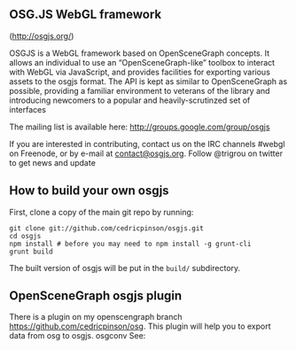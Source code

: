 OSG.JS WebGL framework
----------------------------

(http://osgjs.org/)

OSGJS is a WebGL framework based on OpenSceneGraph concepts. It allows an individual to use an “OpenSceneGraph-like” toolbox to interact with WebGL via JavaScript, and provides facilities for exporting various assets to the osgjs format. The API is kept as similar to OpenSceneGraph as possible, providing a familiar environment to veterans of the library and introducing newcomers to a popular and heavily-scrutinzed set of interfaces


The mailing list is available here: http://groups.google.com/group/osgjs

If you are interested in contributing, contact us on the IRC channels #webgl on Freenode, or by e-mail at contact@osgjs.org. Follow @trigrou on twitter to get news and update


How to build your own osgjs
----------------------------


First, clone a copy of the main git repo by running:


    git clone git://github.com/cedricpinson/osgjs.git
    cd osgjs
    npm install # before you may need to npm install -g grunt-cli
    grunt build


The built version of osgjs will be put in the `build/` subdirectory.


OpenSceneGraph osgjs plugin
----------------------------

There is a plugin on my openscengraph branch https://github.com/cedricpinson/osg. This plugin will help you to export data from osg to osgjs. osgconv
See:
